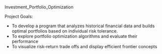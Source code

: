 Investment_Portfolio_Optimization

Project Goals:

- To develop a program that analyzes historical financial data and builds optimal portfolios based on individual risk tolerance.
- To explore portfolio optimization algorithms and evaluate their performance
- To visualize risk-return trade offs and display efficient frontier concepts

